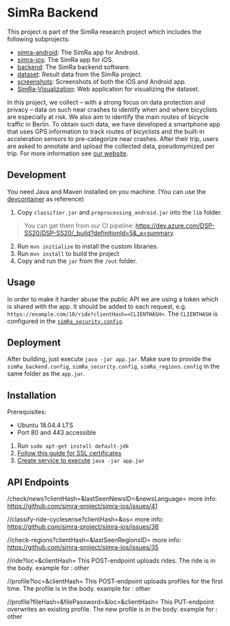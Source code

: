# SimRa Backend

This project is part of the SimRa research project which includes the following subprojects:

- [simra-android](https://github.com/simra-project/simra-android/): The SimRa app for Android.
- [simra-ios](https://github.com/simra-project/simra-ios): The SimRa app for iOS.
- [backend](https://github.com/simra-project/backend): The SimRa backend software.
- [dataset](https://github.com/simra-project/dataset): Result data from the SimRa project.
- [screenshots](https://github.com/simra-project/screenshots): Screenshots of both the iOS and Android app.
- [SimRa-Visualization](https://github.com/simra-project/SimRa-Visualization): Web application for visualizing the dataset.

In this project, we collect – with a strong focus on data protection and privacy – data on such near crashes to identify when and where bicyclists are especially at risk. We also aim to identify the main routes of bicycle traffic in Berlin. To obtain such data, we have developed a smartphone app that uses GPS information to track routes of bicyclists and the built-in acceleration sensors to pre-categorize near crashes. After their trip, users are asked to annotate and upload the collected data, pseudonymized per trip.
For more information see [our website](https://www.digital-future.berlin/en/research/projects/simra/).

## Development

You need Java and Maven installed on you machine. (You can use the [devcontainer](/.devcontainer/devcontainer.json) as reference)

1. Copy  `classifier.jar` and `preprocessing_android.jar` into the `lib` folder.
> You can get them from our CI pipeline: https://dev.azure.com/DSP-SS20/DSP-SS20/_build?definitionId=5&_a=summary 

2. Run `mvn initialize` to install the custom libraries.
3. Run `mvn install` to build the project
4. Copy and run the `jar` from the `/out` folder.


## Usage

In order to make it harder abuse the public API we are using a token which is shared with the app. It should be added to each request, e.g. `https://example.com/10/ride?clientHash=<CLIENTHASH>`. The `CLIENTHASH` is configured in the [`simRa_security.config`](./simRa_security.config.example).

## Deployment

After building, just execute `java -jar app.jar`. Make sure to provide the `simRa_backend.config`, `simRa_security.config`, `simRa_regions.config` in the same folder as the `app.jar`.

## Installation

Prerequisites:

- Ubuntu 18.04.4 LTS
- Port 80 and 443 accessible

1. Run `sudo apt-get install default-jdk`
2. [Follow this guide for SSL certificates](https://medium.com/@mightywomble/how-to-set-up-nginx-reverse-proxy-with-lets-encrypt-8ef3fd6b79e5)
3. [Create service to execute](https://dzone.com/articles/run-your-java-application-as-a-service-on-ubuntu) `java -jar app.jar`

## API Endpoints

<URL-to-backend>/check/news?clientHash=<client-hash>&lastSeenNewsID=<int>&newsLanguage=<de or en>
more info: https://github.com/simra-project/simra-ios/issues/41

<URL-to-backend>/<API-Version>/classify-ride-cyclesense?clientHash=<client-hash>&os=<Android or iOS>
more info: https://github.com/simra-project/simra-ios/issues/36

<URL-to-backend>/<API-Version>/check-regions?clientHash=<client-hash>&lastSeenRegionsID=<int>
more info: https://github.com/simra-project/simra-ios/issues/35

<URL-to-backend>/<API-Version>/ride?loc=<region>&clientHash=<client-hash>
This POST-endpoint uploads rides. The ride is in the body.
example for <region>: other

<URL-to-backend>/<API-Version>/profile?loc=<region>&clientHash=<client-hash>
This POST-endpoint uploads profiles for the first time. The profile is in the body.
example for <region>: other

<URL-to-backend>/<API-Version>/profile?fileHash=<key>&filePassword=<value>&loc=<region>&clientHash=<client-hash>
This PUT-endpoint overwrites an existing profile. The new profile is in the body.
example for <region>: other

